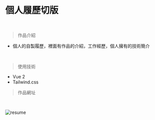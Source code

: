 # 個人履歷切版

<br />

> 作品介紹
+ 個人的自製履歷，裡面有作品的介紹，工作經歷，個人擁有的技術簡介

<br />

> 使用技術
+ Vue 2 
+ Tailwind.css

> 作品網址

<br />


![resume](https://user-images.githubusercontent.com/63777618/204410103-cf71a281-5e8e-4091-afe4-b938657fe482.png)
